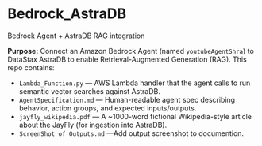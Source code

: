 # Bedrock_AstraDB 
Bedrock Agent + AstraDB RAG integration

**Purpose:** Connect an Amazon Bedrock Agent (named `youtubeAgentShra`) to DataStax AstraDB to enable Retrieval-Augmented Generation (RAG). This repo contains:

* `Lambda_Function.py` — AWS Lambda handler that the agent calls to run semantic vector searches against AstraDB.
* `AgentSpecification.md` — Human-readable agent spec describing behavior, action groups, and expected inputs/outputs.
* `jayfly_wikipedia.pdf` — A ~1000-word fictional Wikipedia-style article about the JayFly (for ingestion into AstraDB).
* `ScreenShot of Outputs.md` —Add output screenshot to documention.
